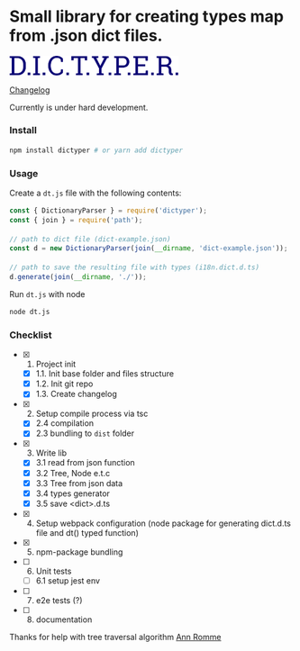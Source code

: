 Small library for creating types map from .json dict files.
===========================================================

<img width="300" src="https://raw.githubusercontent.com/Tardigrada777/dictyper/master/docs/assets/dictyper.png">

[Changelog](CHANGELOG.md)

Currently is under hard development.

### Install

```bash
npm install dictyper # or yarn add dictyper 
```

### Usage

Create a `dt.js` file with the following contents:
```js
const { DictionaryParser } = require('dictyper');
const { join } = require('path');

// path to dict file (dict-example.json)
const d = new DictionaryParser(join(__dirname, 'dict-example.json'));

// path to save the resulting file with types (i18n.dict.d.ts)
d.generate(join(__dirname, './'));
```

Run `dt.js` with node
```bash
node dt.js
```


### Checklist

- [x] 1. Project init
    - [x] 1.1. Init base folder and files structure
    - [x] 1.2. Init git repo
    - [x] 1.3. Create changelog
- [x] 2. Setup compile process via tsc
    - [x] 2.4 compilation
    - [x] 2.3 bundling to `dist` folder
- [x] 3. Write lib
    - [x] 3.1 read from json function
    - [x] 3.2 Tree, Node e.t.c
    - [x] 3.3 Tree from json data
    - [x] 3.4 types generator
    - [x] 3.5 save \<dict\>.d.ts
- [x] 4. Setup webpack configuration (node package for generating dict.d.ts file and dt() typed function)
- [x] 5. npm-package bundling
- [ ] 6. Unit tests
    - [ ] 6.1 setup jest env
- [ ] 7. e2e tests (?)
- [ ] 8. documentation

Thanks for help with tree traversal algorithm [Ann Romme](https://github.com/rommeA)
